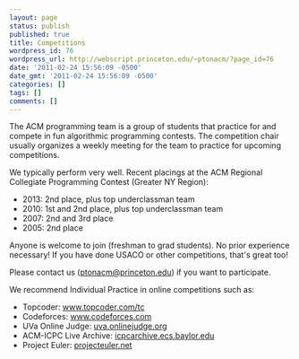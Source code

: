 ```yaml
---
layout: page
status: publish
published: true
title: Competitions
wordpress_id: 76
wordpress_url: http://webscript.princeton.edu/~ptonacm/?page_id=76
date: '2011-02-24 15:56:09 -0500'
date_gmt: '2011-02-24 15:56:09 -0500'
categories: []
tags: []
comments: []
---
```

<p>The ACM programming team is a group of students that practice for and compete in fun algorithmic programming contests. The competition chair usually organizes a weekly meeting for the team to practice for upcoming competitions.</p>
<p>We typically perform very well. Recent placings at the ACM Regional Collegiate Programming Contest (Greater NY Region):</p>
<ul>
<li>2013: 2nd place, plus top underclassman team</li>
<li>2010: 1st and 2nd place, plus top underclassman team</li>
<li>2007: 2nd and 3rd place</li>
<li>2005: 2nd place</li>
</ul>
<p>Anyone is welcome to join (freshman to grad students). No prior experience necessary! If you have done USACO or other competitions, that's great too!</p>
<p>Please contact us (<a href="ptonacm@princeton.edu">ptonacm@princeton.edu</a>) if you want to participate.</p>
<p>We recommend Individual Practice in online competitions such as:</p>
<ul>
<li>Topcoder: <a href="http://www.topcoder.com/tc">www.topcoder.com/tc</a></li>
<li>Codeforces: <a href="http://www.codeforces.com">www.codeforces.com</a></li>
<li>UVa Online Judge: <a href="http://uva.onlinejudge.org">uva.onlinejudge.org</a></li>
<li>ACM-ICPC Live Archive: <a href="https://icpcarchive.ecs.baylor.edu">icpcarchive.ecs.baylor.edu</a></li>
<li>Project Euler: <a href="https://projecteuler.net">projecteuler.net</a></li>
</ul>
